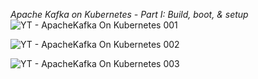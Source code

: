 *Apache Kafka on Kubernetes - Part I: Build, boot, & setup*
![YT - ApacheKafka On Kubernetes 001](https://github.com/srikantande/ApacheKafka-part1/assets/84713962/0a33cc81-ab4c-4b7c-b302-a4316fb839c8)

![YT - ApacheKafka On Kubernetes 002](https://github.com/srikantande/ApacheKafka-part1/assets/84713962/596db723-aab8-44bd-a181-32b65385fb52)

![YT - ApacheKafka On Kubernetes 003](https://github.com/srikantande/ApacheKafka-part1/assets/84713962/853fff1a-9acd-443d-b790-da93c7082ed5)
